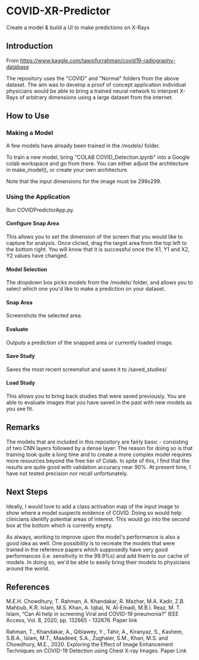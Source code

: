 # COVID-XR-Predictor
Create a model &amp; build a UI to make predictions on X-Rays

## Introduction 

From https://www.kaggle.com/tawsifurrahman/covid19-radiography-database

The repository uses the "COVID" and "Normal" folders from the above dataset. The aim was to develop a proof of concept application individual physicians would be able to bring a trained neural network to interpret X-Rays of arbitrary dimensions using a large dataset from the internet. 

## How to Use 

### Making a Model
A few models have already been trained in the /models/ folder. 

To train a new model, bring "COLAB COVID_Detection.ipynb" into a Google colab workspace and go from there.
You can either adjust the architecture in make_model(), or create your own architecture. 

Note that the input dimensions for the image must be 299x299.

### Using the Application

Run COVIDPredictorApp.py.

#### Configure Snap Area

This allows you to set the dimension of the screen that you would like to capture for analysis. Once clicied, drag the target area from the top left to the bottom right. You will know that it is successful once the X1, Y1 and X2, Y2 values have changed.

#### Model Selection

The dropdown box picks models from the /models/ folder, and allows you to select which one you'd like to make a prediction on your dataset.

#### Snap Area

Screenshots the selected area.

#### Evaluate

Outputs a prediction of the snapped area or currently loaded image.

#### Save Study

Saves the most recent screenshot and saves it to /saved_studies/

#### Load Study

This allows you to bring back studies that were saved previously. You are able to evaluate images that you have saved in the past with new models as you see fit.

## Remarks

The models that are included in this repository are fairly basic - consisting of two CNN layers followed by a dense layer. The reason for doing so is that training took quite a long time and to create a more complex model requires more resources beyond the free tier of Colab. In spite of this, I find that the results are quite good with validation accuracy near 90%. At present time, I have not tested precision nor recall unfortunately.

## Next Steps 

Ideally, I would love to add a class activation map of the input image to show where a model suspects evidence of COVID. Doing so would help clinicians identify potential areas of interest. This would go into the second box at the bottom which is currently empty.

As always, working to improve upon the model's performance is also a good idea as well. One possibility is to recreate the models that were trained in the reference papers which supposedly have very good performances (i.e. sensitivity in the 99.9%s) and add them to our cache of models. In doing so, we'd be able to easily bring their models to physicians around the world.

## References 

M.E.H. Chowdhury, T. Rahman, A. Khandakar, R. Mazhar, M.A. Kadir, Z.B. Mahbub, K.R. Islam, M.S. Khan, A. Iqbal, N. Al-Emadi, M.B.I. Reaz, M. T. Islam, “Can AI help in screening Viral and COVID-19 pneumonia?” IEEE Access, Vol. 8, 2020, pp. 132665 - 132676. Paper link

Rahman, T., Khandakar, A., Qiblawey, Y., Tahir, A., Kiranyaz, S., Kashem, S.B.A., Islam, M.T., Maadeed, S.A., Zughaier, S.M., Khan, M.S. and Chowdhury, M.E., 2020. Exploring the Effect of Image Enhancement Techniques on COVID-19 Detection using Chest X-ray Images. Paper Link

